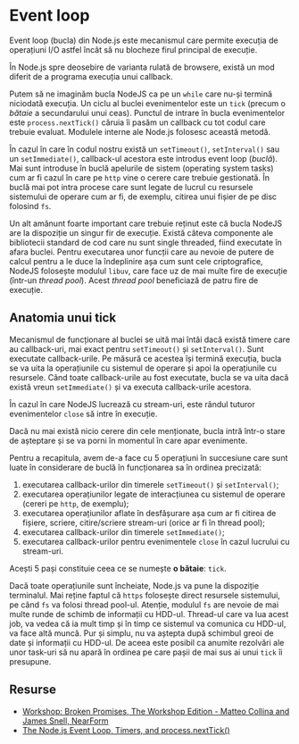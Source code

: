 # Event loop

Event loop (bucla) din Node.js este mecanismul care permite execuția de operațiuni I/O astfel încât să nu blocheze firul principal de execuție.

În Node.js spre deosebire de varianta rulată de browsere, există un mod diferit de a programa execuția unui callback.

Putem să ne imaginăm bucla NodeJS ca pe un `while` care nu-și termină niciodată execuția. Un ciclu al buclei evenimentelor este un `tick` (precum o *bătaie* a secundarului unui ceas). Punctul de intrare în bucla evenimentelor este `process.nextTick()` căruia îi pasăm un callback cu tot codul care trebuie evaluat. Modulele interne ale Node.js folosesc această metodă.

În cazul în care în codul nostru există un `setTimeout()`, `setInterval()` sau un `setImmediate()`, callback-ul acestora este introdus event loop (*buclă*). Mai sunt introduse în buclă apelurile de sistem (operating system tasks) cum ar fi cazul în care pe `http` vine o cerere care trebuie gestionată. În buclă mai pot intra procese care sunt legate de lucrul cu resursele sistemului de operare cum ar fi, de exemplu, citirea unui fișier de pe disc folosind `fs`.

Un alt amănunt foarte important care trebuie reținut este că bucla NodeJS are la dispoziție un singur fir de execuție. Există câteva componente ale bibliotecii standard de cod care nu sunt single threaded, fiind executate în afara buclei. Pentru executarea unor funcții care au nevoie de putere de calcul pentru a le duce la îndeplinire așa cum sunt cele criptografice, NodeJS folosește modulul `libuv`, care face uz de mai multe fire de execuție (într-un *thread pool*). Acest *thread pool* beneficiază de patru fire de execuție.

## Anatomia unui tick

Mecanismul de funcționare al buclei se uită mai întâi dacă există timere care au callback-uri, mai exact pentru `setTimeout()` și `setInterval()`. Sunt executate callback-urile. Pe măsură ce acestea își termină execuția, bucla se va uita la operațiunile cu sistemul de operare și apoi la operațiunile cu resursele. Când toate callback-urile au fost executate, bucla se va uita dacă există vreun `setImmediate()` și va executa callback-urile acestora.

În cazul în care NodeJS lucrează cu stream-uri, este rândul tuturor evenimentelor `close` să intre în execuție.

Dacă nu mai există nicio cerere din cele menționate, bucla intră într-o stare de așteptare și se va porni în momentul în care apar evenimente.

Pentru a recapitula, avem de-a face cu 5 operațiuni în succesiune care sunt luate în considerare de buclă în funcționarea sa în ordinea precizată:

1. executarea callback-urilor din timerele `setTimeout()` și `setInterval()`;
2. executarea operațiunilor legate de interacțiunea cu sistemul de operare (cereri pe `http`, de exemplu);
3. executarea operațiunilor aflate în desfășurare așa cum ar fi citirea de fișiere, scriere, citire/scriere stream-uri (orice ar fi în thread pool);
4. executarea callback-urilor din timerele `setImmediate()`;
5. executarea callback-urilor pentru evenimentele `close` în cazul lucrului cu stream-uri.

Acești 5 pași constituie ceea ce se numește **o bătaie**: `tick`.

Dacă toate operațiunile sunt încheiate, Node.js va pune la dispoziție terminalul. Mai reține faptul că `https` folosește direct resursele sistemului, pe când `fs` va folosi thread pool-ul. Atenție, modulul `fs` are nevoie de mai multe runde de schimb de informații cu HDD-ul. Thread-ul care va lua acest job, va vedea că ia mult timp și în timp ce sistemul va comunica cu HDD-ul, va face altă muncă. Pur și simplu, nu va aștepta după schimbul greoi de date și informații cu HDD-ul. De aceea este posibil ca anumite rezolvări ale unor task-uri să nu apară în ordinea pe care pașii de mai sus ai unui `tick` îi presupune.

## Resurse

- [Workshop: Broken Promises, The Workshop Edition - Matteo Collina and James Snell, NearForm](https://www.youtube.com/watch?v=yRyfr1Qcf34)
- [The Node.js Event Loop, Timers, and process.nextTick()](https://nodejs.org/en/docs/guides/event-loop-timers-and-nexttick/)
